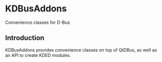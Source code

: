 # KDBusAddons

Convenience classes for D-Bus

## Introduction

KDBusAddons provides convenience classes on top of QtDBus, as well as an API to
create KDED modules.

